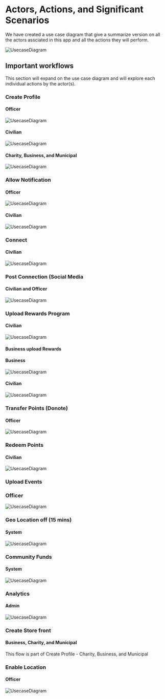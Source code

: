 
# Actors, Actions, and Significant Scenarios

We have created a use case diagram that give a summarize version on all the actors assciated in this app and all the actions they will perform.

![UsecaseDiagram](../assets/use_cases.jpg)

## Important workflows

This section will expand on the use case diagram and will explore each individual actions by the actor(s).

### Create Profile

#### Officer
![UsecaseDiagram](../assets/create_profile_officer.png)

#### Civilian
![UsecaseDiagram](../assets/create_profile_civilian.png)

#### Charity, Business, and Municipal
![UsecaseDiagram](../assets/create_profile_charity_business_municipal.png)

### Allow Notification

#### Officer
![UsecaseDiagram](../assets/allow_notification_officer.png)

#### Civilian
![UsecaseDiagram](../assets/allow_notification_civilian.png)

### Connect
#### Civilian
![UsecaseDiagram](../assets/connect_with_officer_civilian.png)

### Post Connection (Social Media

#### Civilian and Officer
![UsecaseDiagram](../assets/post_connection_social_media.png)

### Upload Rewards Program 

#### Civilian
![UsecaseDiagram](../assets/upload_rewards_program.png)

#### Business upload Rewards

#### Business
![UsecaseDiagram](../assets/bussiness_rewards.jpg)

#### Civilian
![UsecaseDiagram](../assets/upload_rewards_program.png)

### Transfer Points (Donote)

#### Officer
![UsecaseDiagram](../assets/transfer_point_donate.png)

### Redeem Points

#### Civilian
![UsecaseDiagram](../assets/redeem_points.jpg)

### Upload Events

### Officer
![UsecaseDiagram](../assets/upload_events.png)

### Geo Location off (15 mins)

#### System
![UsecaseDiagram](../assets/geo_location_15_mins.png)

### Community Funds

#### System
![UsecaseDiagram](../assets/community_fund_spending.png)

### Analytics

#### Admin
![UsecaseDiagram](../assets/analytics.png)

### Create Store front

#### Business, Charity, and Municipal
This flow is part of Create Profile - Charity, Business, and Municipal

### Enable Location

#### Officer
![UsecaseDiagram](../assets/enable_location_officer.png)



